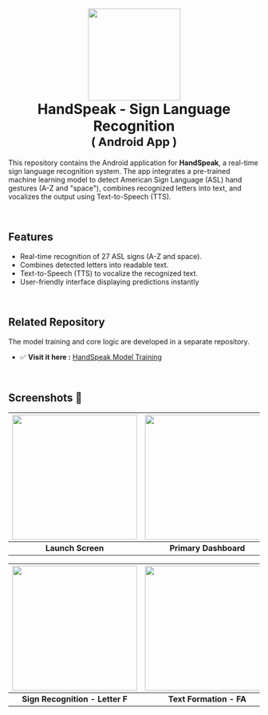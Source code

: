 <div align="center">
      <h1> 
            <img src="https://github.com/user-attachments/assets/777a991d-7eb5-4c4a-b25c-a7ec0e63d9c3" width="185px">
            <br/>
            HandSpeak - Sign Language Recognition
            <br/>
            <span style="font-size: smaller;">( Android App )</span>
      </h1>
</div>

This repository contains the Android application for **HandSpeak**, a real-time sign language recognition system. The app integrates a pre-trained machine learning model to detect American Sign Language (ASL) hand gestures (A-Z and "space"), combines recognized letters into text, and vocalizes the output using Text-to-Speech (TTS).

<br/>

## Features
- Real-time recognition of 27 ASL signs (A-Z and space).
- Combines detected letters into readable text.
- Text-to-Speech (TTS) to vocalize the recognized text.
- User-friendly interface displaying predictions instantly

<br/>

## Related Repository
The model training and core logic are developed in a separate repository.
- ✅ **Visit it here :** [HandSpeak Model Training](https://github.com/achelmasoudi/HandSpeak_SignLanguageRecognition_ModelTraining)

<br/>

## Screenshots 📱

| <img src="https://github.com/user-attachments/assets/4a0bbaf8-5355-40f9-8be9-cf947942fc58" width="250"/>| <img src="https://github.com/user-attachments/assets/2c8f1f7a-003e-4abf-bed8-130ad0cd5add" width="250"/> |
| :-------------: | :-------------:  |
|     **Launch Screen**     |     **Primary Dashboard**     |

| <img src="https://github.com/user-attachments/assets/e0180760-5f19-4a94-b307-04dd3935c073" width="250"/>| <img src="https://github.com/user-attachments/assets/dbee4ce7-9cab-4d05-b20a-193cc05dc72a" width="250"/> | <img src="https://github.com/user-attachments/assets/96b83177-d053-4a31-97a8-896e2ff492ac" width="250"/> |
| :-------------: | :-------------:  | :-------------:  |
|     **Sign Recognition - Letter F**     |     **Text Formation - FA**     |     **Text-to-Speech Ready - FAS**     |
